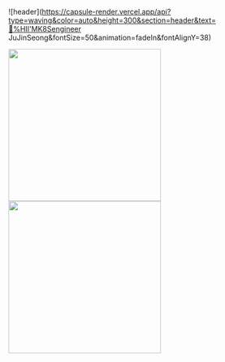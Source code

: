 ![header](https://capsule-render.vercel.app/api?type=waving&color=auto&height=300&section=header&text=👋%HII'MK8Sengineer JuJinSeong&fontSize=50&animation=fadeIn&fontAlignY=38)


<img src="https://little.kylerconway.com/images/golang-what.gif" width="300"><img src="https://intro.rustbridge.com/img/ferris.gif" align="center" width="300">

